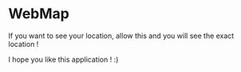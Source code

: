 # WebMap

If you want to see your location, allow this and you will see the exact location !

I hope you like this application ! :)
